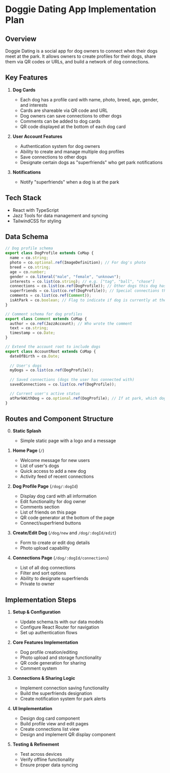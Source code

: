 # Doggie Dating App Implementation Plan

## Overview

Doggie Dating is a social app for dog owners to connect when their dogs meet at the park. It allows owners to create profiles for their dogs, share them via QR codes or URLs, and build a network of dog connections.

## Key Features

1. **Dog Cards**
   - Each dog has a profile card with name, photo, breed, age, gender, and interests
   - Cards are shareable via QR code and URL
   - Dog owners can save connections to other dogs
   - Comments can be added to dog cards
   - QR code displayed at the bottom of each dog card

2. **User Account Features**
   - Authentication system for dog owners
   - Ability to create and manage multiple dog profiles
   - Save connections to other dogs
   - Designate certain dogs as "superfriends" who get park notifications

3. **Notifications**
   - Notify "superfriends" when a dog is at the park

## Tech Stack

- React with TypeScript
- Jazz Tools for data management and syncing
- TailwindCSS for styling

## Data Schema

```typescript
// Dog profile schema
export class DogProfile extends CoMap {
  name = co.string;
  photo = co.optional.ref(ImageDefinition); // For dog's photo
  breed = co.string;
  age = co.number;
  gender = co.literal("male", "female", "unknown");
  interests = co.list(co.string); // e.g. ["tag", "ball", "chase"]
  connections = co.list(co.ref(DogProfile)); // Other dogs this dog has connected with
  superfriends = co.list(co.ref(DogProfile)); // Special connections that get park notifications
  comments = co.list(co.ref(Comment));
  isAtPark = co.boolean; // Flag to indicate if dog is currently at the park
}

// Comment schema for dog profiles
export class Comment extends CoMap {
  author = co.ref(JazzAccount); // Who wrote the comment
  text = co.string;
  timestamp = co.Date;
}

// Extend the account root to include dogs
export class AccountRoot extends CoMap {
  dateOfBirth = co.Date;
  
  // User's dogs
  myDogs = co.list(co.ref(DogProfile));
  
  // Saved connections (dogs the user has connected with)
  savedConnections = co.list(co.ref(DogProfile));

  // Current user's active status
  atParkWithDog = co.optional.ref(DogProfile); // If at park, which dog they have
}
```

## Routes and Component Structure

0. **Static Splash**
   - Simple static page with a logo and a message

1. **Home Page** (`/`)
   - Welcome message for new users
   - List of user's dogs
   - Quick access to add a new dog
   - Activity feed of recent connections

2. **Dog Profile Page** (`/dog/:dogId`)
   - Display dog card with all information
   - Edit functionality for dog owner
   - Comments section
   - List of friends on this page
   - QR code generator at the bottom of the page
   - Connect/superfriend buttons

3. **Create/Edit Dog** (`/dog/new` and `/dog/:dogId/edit`)
   - Form to create or edit dog details
   - Photo upload capability

4. **Connections Page** (`/dog/:dogId/connections`)
   - List of all dog connections
   - Filter and sort options
   - Ability to designate superfriends
   - Private to owner

## Implementation Steps

1. **Setup & Configuration**
   - Update schema.ts with our data models
   - Configure React Router for navigation
   - Set up authentication flows

2. **Core Features Implementation**
   - Dog profile creation/editing
   - Photo upload and storage functionality
   - QR code generation for sharing
   - Comment system

3. **Connections & Sharing Logic**
   - Implement connection saving functionality
   - Build the superfriends designation
   - Create notification system for park alerts

4. **UI Implementation**
   - Design dog card component
   - Build profile view and edit pages
   - Create connections list view
   - Design and implement QR display component

5. **Testing & Refinement**
   - Test across devices
   - Verify offline functionality
   - Ensure proper data syncing
